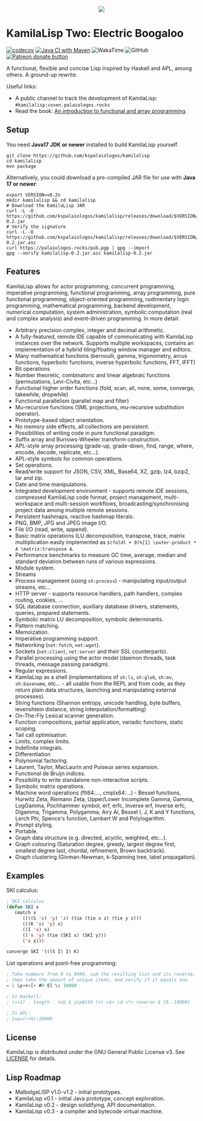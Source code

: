 
<p align="center">
  <img src="https://github.com/kspalaiologos/kamilalisp/raw/v0.2/logo.png">
</p>


# KamilaLisp Two: Electric Boogaloo

[![codecov](https://codecov.io/gh/kspalaiologos/kamilalisp/branch/v0.2/graph/badge.svg?token=V9D86RYQO8)](https://codecov.io/gh/kspalaiologos/kamilalisp) [![Java CI with Maven](https://github.com/kspalaiologos/kamilalisp/actions/workflows/maven.yml/badge.svg)](https://github.com/kspalaiologos/kamilalisp/actions/workflows/maven.yml)
![WakaTime](https://wakatime.com/badge/user/c3a8c589-783c-4ab2-be05-93fa48bc9a94/project/1c00d725-551f-46d2-a691-1408603a8707.svg)
![GitHub](https://img.shields.io/github/license/kspalaiologos/kamilalisp)
<span class="badge-patreon"><a href="https://patreon.com/kspalaiologos" title="Donate to this project using Patreon"><img src="https://img.shields.io/badge/patreon-donate-yellow.svg" alt="Patreon donate button" /></a></span>

A functional, flexible and concise Lisp inspired by Haskell and APL, among others. A ground-up rewrite.

Useful links:

- A public channel to track the development of KamilaLisp: `#kamilalisp:coven.palaiologos.rocks`
- Read the book: [An introduction to functional and array programming](https://raw.githubusercontent.com/kspalaiologos/kamilalisp/v0.2/doc/main.pdf).

## Setup

You need **Java17 JDK or newer** installed to build KamilaLisp yourself.

```
git clone https://github.com/kspalaiologos/kamilalisp
cd kamilalisp
mvn package
```

Alternatively, you could download a pre-compiled JAR file for use with **Java 17 or newer**:

```
export VERSION=v0.2n
mkdir kamilalisp && cd kamilalisp
# Download the KamilaLisp JAR
curl -L -O https://github.com/kspalaiologos/kamilalisp/releases/download/$VERSION/kamilalisp-0.2.jar
# Verify the signature
curl -L -O https://github.com/kspalaiologos/kamilalisp/releases/download/$VERSION/kamilalisp-0.2.jar.asc
curl https://palaiologos.rocks/pub.pgp | gpg --import
gpg --verify kamilalisp-0.2.jar.asc kamilalisp-0.2.jar
```

## Features

KamilaLisp allows for actor programming, concurrent programming, imperative programming, functional programming, array programming, pure functional programming, object-oriented programming, rudimentary logic programming, mathematical programming, backend development, numerical computation, system administration, symbolic computation (real and complex analysis) and event-driven programming. In more detail:

- Arbitrary precision complex, integer and decimal arithmetic.
- A fully-featured, remote IDE capable of communicating with KamilaLisp instances over the network. Supports multiple workspaces, contains an implementation of a hybrid tiling/floating window manager and editors.
- Many mathematical functions (bernoulli, gamma, trigonometry, arcus functions, hyperbolic functions, inverse hyperbolic functions, FFT, IFFT)
- Bit operations
- Number theoretic, combinatoric and linear algebraic functions (permutations, Levi-Civita, etc...)
- Functional higher order functions (fold, scan, all, none, some, converge, takewhile, dropwhile)
- Functional parallelism (parallel map and filter)
- Mu-recursive functions (SML projections, mu-recursive substitution operator).
- Prototype-based object orientation.
- No memory side effects, all collections are persistent.
- Possibilities of writing code in pure functional paradigm.
- Suffix array and Burrows-Wheeler transform construction.
- APL-style array processing (grade-up, grade-down, find, range, where, encode, decode, replicate, etc...).
- APL-style symbols for common operations.
- Set operations.
- Read/write support for JSON, CSV, XML, Base64, XZ, gzip, lz4, bzip2, tar and zip.
- Date and time manipulations.
- Integrated development environment - supports remote IDE sessions, compressed KamilaLisp code format, project management, multi-workspace and multi-session workflows, broadcasting/synchronising project data among multiple remote sessions.
- Persistent hashmaps, reactive hashmap literals.
- PNG, BMP, JPG and JPEG image I/O.
- File I/O (read, write, append).
- Basic matrix operations (LU decomposition, transpose, trace, matrix multiplication easily implemented as `$(foldl + 0)%[1] \outer-product * A \matrix:transpose A`.
- Performance benchmarks to measure GC time, average, median and standard deviation between runs of various expressions.
- Module system.
- Streams
- Process management (using `sh:process`) - manipulating input/output streams, etc...
- HTTP server - supports resource handlers, path handlers, complex routing, cookies, ...
- SQL database connection, auxiliary database drivers, statements, queries, prepared statements.
- Symbolic matrix LU decomposition, symbolic determinants.
- Pattern matching.
- Memoization.
- Imperative programming support.
- Networking (`net:fetch`, `net:wget`).
- Sockets (`net:client`, `net:server` and their SSL counterparts).
- Parallel processing using the actor model (daemon threads, task threads, message passing paradigm).
- Regular expressions.
- KamilaLisp as a shell (implementations of `sh:ls`, `sh:glob`, `sh:mv`, `sh:basename`, etc... - all usable from the REPL and from code, as they return plain data structures, launching and manipulating external processes).
- String functions (Shannon entropy, unicode handling, byte buffers, levenshtein distance, string interpolation/formatting)
- On-The-Fly Lexical scanner generation.
- Function compositions, partial application, variadic functions, static scoping.
- Tail call optimisation.
- Limits, complex limits.
- Indefinite integrals.
- Differentiation
- Polynomial factoring.
- Laurent, Taylor, MacLaurin and Puiseux series expansion.
- Functional de Bruijn indices.
- Possibility to write standalone non-interactive scripts.
- Symbolic matrix operations.
- Machine word operations (flt64:..., cmplx64:...) - Bessel functions, Hurwitz Zeta, Riemann Zeta, Upper/Lower Incomplete Gamma, Gamma, LogGamma, Pochhammer symbol, erf, erfc, Inverse erf, Inverse erfc, Digamma, Trigamma, Polygamma, Airy Ai, Bessel I, J, K and Y functions, Lerch Phi, Spence's function, Lambert W and Polylogarithm.
- Prompt styling.
- Portable.
- Graph data structure (e.g. directed, acyclic, weighted, etc...).
- Graph colouring (Saturation degree, greedy, largest degree first, smallest degree last, chordal, refinement, Brown backtrack).
- Graph clustering (Givman-Newman, k-Spanning tree, label propagation).

## Examples

SKI calculus:
```lisp
; SKI calculus
(defun SKI x
   (match x
      ((((S 'x) 'y) 'z) (tie (tie x z) (tie y z)))
      (((K 'x) 'y) x)
      ((I 'x) x)
      (('x 'y) (tie (SKI x) (SKI y)))
      ('x x)))

converge SKI '(((S I) I) K)
```

List operations and point-free programming:
```lisp
; Take numbers from 0 to 9999, sum the resulting list and its reverse,
; then take the amount of unique items, and verify if it equals one.
= 1 \⍴∘⊙∘[+ #0 ⌽] \⍳ 10000

; In Haskell:
; (==1) . length . nub $ zipWith (+) <$> id <*> reverse $ [0..10000]

; In APL:
; 1=⍴∪(⊢+⌽)⍳10000
```

## License

KamilaLisp is distributed under the GNU General Public License v3. See [LICENSE](https://github.com/kspalaiologos/kamilalisp/v0.2/main/LICENSE) for details.

## Lisp Roadmap

- MalbolgeLISP v1.0-v1.2 - initial prototypes.
- KamilaLisp v0.1 - initial Java prototype, concept exploration.
- KamilaLisp v0.2 - design solidifying, API documentation.
- KamilaLisp v0.3 - a compiler and bytecode virtual machine.
